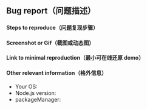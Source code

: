 <!--
    注意：为更好的解决你的问题，请参考模板提供完整信息，准确描述问题，信息不全的 issue 将被关闭。

    Note: In order to better solve your problem, please refer to the template to provide complete information, accurately describe the problem, and the incomplete information issue will be closed.
-->

## Bug report（问题描述）

#### Steps to reproduce（问题复现步骤）

<!--
1. [xxx]
2. [xxx]
3. [xxxx]
-->

#### Screenshot or Gif（截图或动态图）

#### Link to minimal reproduction（最小可在线还原 demo）

<!--
Please only use Codepen, JSFiddle, CodeSandbox or a github repo
-->

#### Other relevant information（格外信息）

- Your OS:
- Node.js version:
- packageManager:
